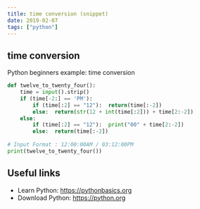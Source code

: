 ```yaml
---
title: time conversion (snippet)
date: 2019-02-07
tags: ["python"]
---
```


## time conversion

Python beginners example: time conversion

```python
def twelve_to_twenty_four():
	time = input().strip()
	if (time[-2:] == 'PM'):
		if (time[:2] == "12"):  return(time[:-2])
		else:  return(str(12 + int(time[:2])) + time[2:-2])
	else:
		if (time[:2] == "12"):  print("00" + time[2:-2])
		else:  return(time[:-2])    
		
# Input Format : 12:00:00AM / 03:12:00PM		
print(twelve_to_twenty_four())		

```

## Useful links

- Learn Python: https://pythonbasics.org
- Download Python: https://python.org
